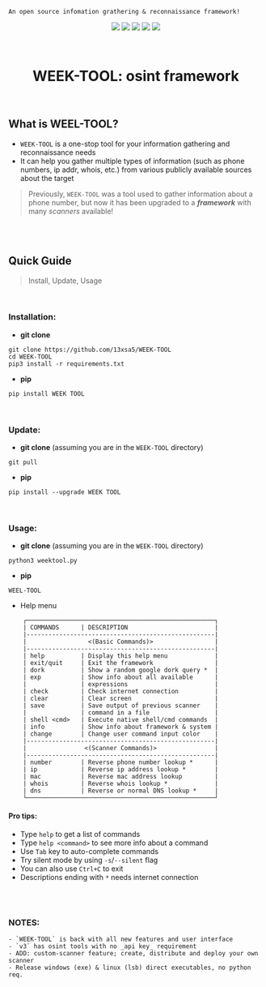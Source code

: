 


```
An open source infomation grathering & reconnaissance framework!
```

<p align=center>
         <a href='https://www.w3schools.in/ethical-hacking/information-gathering-techniques/'><img src="https://img.shields.io/badge/Etical Hacking-OSINT-yellow.svg?logo=sharp"></a>
         <a href='https://github.com/13xsa5/WEEK-TOOL'><img src="https://img.shields.io/badge/Version-v3.1.0-orange.svg?logo=vectorworks"></a>
         <a href='https://www.python.org/'><img src="https://img.shields.io/badge/Python-3-blue.svg?style=flat&logo=python"></a>
         <a href='LICENSE'><img src="https://img.shields.io/badge/License-GPL%20v3.0-brightgreen.svg"></a>
         <a href=''><img src="https://img.shields.io/badge/Disclaimer-With great power comes great responsibility-red.svg?logo=hackaday"></a>
</p>
      
<br>

<h1 align=center>WEEK-TOOL: osint framework</h1>



<br>

## What is WEEL-TOOL?

- `WEEK-TOOL` is a one-stop tool for your information gathering and reconnaissance needs
- It can help you gather multiple types of information (such as phone numbers, ip addr, whois, etc.) from various publicly available sources about the target
> Previously, `WEEK-TOOL` was a tool used to gather information about a phone number, but now it has been upgraded to a ___framework___ with many _scanners_ available!



<br>
<br>

## Quick Guide
> Install, Update, Usage

<br>

### Installation:
- __git clone__
```
git clone https://github.com/13xsa5/WEEK-TOOL
cd WEEK-TOOL
pip3 install -r requirements.txt
```
- __pip__
```
pip install WEEK TOOL
```

<br>

### Update:
- __git clone__ (assuming you are in the `WEEK-TOOL` directory)
```
git pull
```

- __pip__
```
pip install --upgrade WEEK TOOL
```


<br>

### Usage:
- __git clone__ (assuming you are in the `WEEK-TOOL` directory)
```
python3 weektool.py
```

- __pip__
```
WEEL-TOOL
```

- Help menu
```
    ┌────────────────────────────────────────────────────┐
    | COMMANDS      | DESCRIPTION                        |
    |----------------------------------------------------|
    |                 <(Basic Commands)>                 |
    |----------------------------------------------------|
    | help          | Display this help menu             | 
    | exit/quit     | Exit the framework                 |
    | dork          | Show a random google dork query *  |  
    | exp           | Show info about all available      |       
    |               | expressions                        |
    | check         | Check internet connection          |
    | clear         | Clear screen                       |
    | save          | Save output of previous scanner    |
    |               | command in a file                  |
    | shell <cmd>   | Execute native shell/cmd commands  |
    | info          | Show info about framework & system |
    | change        | Change user command input color    |
    |----------------------------------------------------|
    |                <(Scanner Commands)>                |
    |----------------------------------------------------|
    | number        | Reverse phone number lookup *      |
    | ip            | Reverse ip address lookup *        |
    | mac           | Reverse mac address lookup         |
    | whois         | Reverse whois lookup *             |
    | dns           | Reverse or normal DNS lookup *     |
    └────────────────────────────────────────────────────┘
```

#### Pro tips:
- Type `help` to get a list of commands
- Type `help <command>` to see more info about a command
- Use `Tab` key to auto-complete commands
- Try silent mode by using `-s`/`--silent` flag
- You can also use `Ctrl+C` to exit
- Descriptions ending with `*` needs internet connection


<br>
<br>


### NOTES:
```
- `WEEK-TOOL` is back with all new features and user interface
- `v3` has osint tools with no _api key_ requirement
- ADD: custom-scanner feature; create, distribute and deploy your own scanner
- Release windows (exe) & linux (lsb) direct executables, no python req.
```

